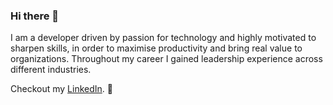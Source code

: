 ### Hi there 👋

I am a developer driven by passion for technology and highly motivated to sharpen skills, in order to maximise productivity and bring real value to organizations. Throughout my career I gained leadership experience across different industries.


Checkout my [LinkedIn](https://www.linkedin.com/in/maciej-wojcinski/). :briefcase:
